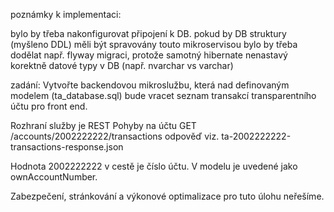 poznámky k implementaci:

bylo by třeba nakonfigurovat připojení k DB.
pokud by DB struktury (myšleno DDL) měli být spravovány touto mikroservisou bylo by třeba dodělat např. flyway migraci,
protože samotný hibernate nenastavý korektně datové typy v DB (např. nvarchar vs varchar)




zadání:
Vytvořte backendovou mikroslužbu, která nad definovaným modelem (ta_database.sql) bude vracet seznam transakcí transparentního účtu pro front end.

Rozhraní služby je REST
Pohyby na účtu
GET /accounts/2002222222/transactions
odpověď viz. ta-2002222222-transactions-response.json

Hodnota 2002222222 v cestě je číslo účtu. V modelu je uvedené jako ownAccountNumber.

Zabezpečení, stránkování a výkonové optimalizace pro tuto úlohu neřešíme.
